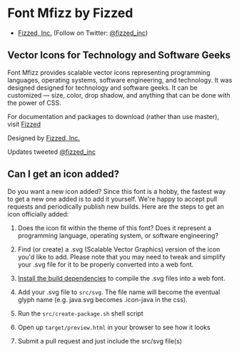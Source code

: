 Font Mfizz by Fizzed
=======================================

 - [Fizzed, Inc.](http://fizzed.com) (Follow on Twitter: [@fizzed_inc](http://twitter.com/fizzed_inc))

## Vector Icons for Technology and Software Geeks

Font Mfizz provides scalable vector icons representing programming languages,
operating systems, software engineering, and technology. It was designed designed
for technology and software geeks. It can be customized — size, color, drop shadow,
and anything that can be done with the power of CSS.

For documentation and packages to download (rather than use master),
visit [Fizzed](http://fizzed.com/oss/font-mfizz)

Designed by [Fizzed, Inc.](http://fizzed.com/)

Updates tweeted [@fizzed_inc](http://twitter.com/fizzed_inc)

## Can I get an icon added?

Do you want a new icon added?  Since this font is a hobby, the fastest way to get a new
one added is to add it yourself.  We're happy to accept pull requests and periodically publish
new builds.  Here are the steps to get an icon officially added:

1. Does the icon fit within the theme of this font?  Does it represent a programming language,
operating system, or software engineering?

2. Find (or create) a .svg (Scalable Vector Graphics) version of the icon you'd like to add.
Please note that you may need to tweak and simplify your .svg file for it to be properly
converted into a web font.

3. [Install the build dependencies](DEVELOPMENT.md) to compile the .svg files into a web font.

4. Add your .svg file to `src/svg`. The file name will become the eventual glyph name (e.g. java.svg
becomes .icon-java in the css).

5. Run the `src/create-package.sh` shell script

6. Open up `target/preview.html` in your browser to see how it looks

7. Submit a pull request and just include the src/svg file(s)



